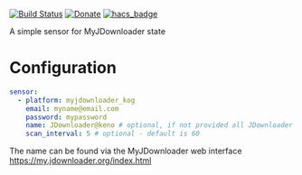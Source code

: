 [![Build Status](https://travis-ci.com/doudz/homeassistant-myjdownloader.svg?branch=master)](https://travis-ci.com/doudz/homeassistant-myjdownloader)
[![Donate](https://img.shields.io/badge/Donate-PayPal-green.svg)](https://paypal.me/sebramage)
[![hacs_badge](https://img.shields.io/badge/HACS-Default-green.svg)](https://github.com/custom-components/hacs)

A simple sensor for MyJDownloader state

# Configuration

``` YAML
sensor:
  - platform: myjdownloader_kog
    email: myname@email.com
    password: mypassword
    name: JDownloader@keno # optional, if not provided all JDownloader devices will be generated.
    scan_interval: 5 # optional - default is 60
```

The name can be found via the MyJDownloader web interface <https://my.jdownloader.org/index.html>

